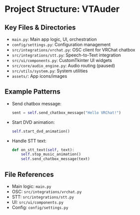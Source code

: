 # Project Structure: VTAuder

## Key Files & Directories
- `main.py`: Main app logic, UI, orchestration
- `config/settings.py`: Configuration management
- `src/integrations/vrchat.py`: OSC client for VRChat chatbox
- `src/integrations/stt.py`: Speech-to-Text integration
- `src/ui/components.py`: CustomTkinter UI widgets
- `src/core/audio_engine.py`: Audio routing (paused)
- `src/utils/system.py`: System utilities
- `assets/`: App icons/images

## Example Patterns
- Send chatbox message:
  ```python
  sent = self.send_chatbox_message("Hello VRChat!")
  ```
- Start DVD animation:
  ```python
  self.start_dvd_animation()
  ```
- Handle STT text:
  ```python
  def on_stt_text(self, text):
      self.stop_music_animation()
      self.send_chatbox_message(text)
  ```

## File References
- Main logic: `main.py`
- OSC: `src/integrations/vrchat.py`
- STT: `src/integrations/stt.py`
- UI: `src/ui/components.py`
- Config: `config/settings.py`
